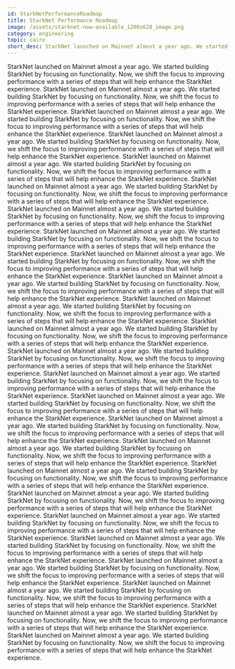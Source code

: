 ```yaml
---
id: StarkNetPerformanceRoadmap
title: StarkNet Performance Roadmap
image: /assets/starknet-now-available_1200x628_image.png
category: engineering
topic: cairo
short_desc: StarkNet launched on Mainnet almost a year ago. We started building StarkNet by focusing on functionality. Now, we shift the focus to improving performance with a series of steps that will help enhance the StarkNet experience. ---
---
```


StarkNet launched on Mainnet almost a year ago. We started building StarkNet by focusing on functionality. Now, we shift the focus to improving performance with a series of steps that will help enhance the StarkNet experience. StarkNet launched on Mainnet almost a year ago. We started building StarkNet by focusing on functionality. Now, we shift the focus to improving performance with a series of steps that will help enhance the StarkNet experience. StarkNet launched on Mainnet almost a year ago. We started building StarkNet by focusing on functionality. Now, we shift the focus to improving performance with a series of steps that will help enhance the StarkNet experience. StarkNet launched on Mainnet almost a year ago. We started building StarkNet by focusing on functionality. Now, we shift the focus to improving performance with a series of steps that will help enhance the StarkNet experience. StarkNet launched on Mainnet almost a year ago. We started building StarkNet by focusing on functionality. Now, we shift the focus to improving performance with a series of steps that will help enhance the StarkNet experience. StarkNet launched on Mainnet almost a year ago. We started building StarkNet by focusing on functionality. Now, we shift the focus to improving performance with a series of steps that will help enhance the StarkNet experience. StarkNet launched on Mainnet almost a year ago. We started building StarkNet by focusing on functionality. Now, we shift the focus to improving performance with a series of steps that will help enhance the StarkNet experience. StarkNet launched on Mainnet almost a year ago. We started building StarkNet by focusing on functionality. Now, we shift the focus to improving performance with a series of steps that will help enhance the StarkNet experience. StarkNet launched on Mainnet almost a year ago. We started building StarkNet by focusing on functionality. Now, we shift the focus to improving performance with a series of steps that will help enhance the StarkNet experience. StarkNet launched on Mainnet almost a year ago. We started building StarkNet by focusing on functionality. Now, we shift the focus to improving performance with a series of steps that will help enhance the StarkNet experience. StarkNet launched on Mainnet almost a year ago. We started building StarkNet by focusing on functionality. Now, we shift the focus to improving performance with a series of steps that will help enhance the StarkNet experience. StarkNet launched on Mainnet almost a year ago. We started building StarkNet by focusing on functionality. Now, we shift the focus to improving performance with a series of steps that will help enhance the StarkNet experience. StarkNet launched on Mainnet almost a year ago. We started building StarkNet by focusing on functionality. Now, we shift the focus to improving performance with a series of steps that will help enhance the StarkNet experience. StarkNet launched on Mainnet almost a year ago. We started building StarkNet by focusing on functionality. Now, we shift the focus to improving performance with a series of steps that will help enhance the StarkNet experience. StarkNet launched on Mainnet almost a year ago. We started building StarkNet by focusing on functionality. Now, we shift the focus to improving performance with a series of steps that will help enhance the StarkNet experience. StarkNet launched on Mainnet almost a year ago. We started building StarkNet by focusing on functionality. Now, we shift the focus to improving performance with a series of steps that will help enhance the StarkNet experience. StarkNet launched on Mainnet almost a year ago. We started building StarkNet by focusing on functionality. Now, we shift the focus to improving performance with a series of steps that will help enhance the StarkNet experience. StarkNet launched on Mainnet almost a year ago. We started building StarkNet by focusing on functionality. Now, we shift the focus to improving performance with a series of steps that will help enhance the StarkNet experience. StarkNet launched on Mainnet almost a year ago. We started building StarkNet by focusing on functionality. Now, we shift the focus to improving performance with a series of steps that will help enhance the StarkNet experience. StarkNet launched on Mainnet almost a year ago. We started building StarkNet by focusing on functionality. Now, we shift the focus to improving performance with a series of steps that will help enhance the StarkNet experience. StarkNet launched on Mainnet almost a year ago. We started building StarkNet by focusing on functionality. Now, we shift the focus to improving performance with a series of steps that will help enhance the StarkNet experience. StarkNet launched on Mainnet almost a year ago. We started building StarkNet by focusing on functionality. Now, we shift the focus to improving performance with a series of steps that will help enhance the StarkNet experience. StarkNet launched on Mainnet almost a year ago. We started building StarkNet by focusing on functionality. Now, we shift the focus to improving performance with a series of steps that will help enhance the StarkNet experience. StarkNet launched on Mainnet almost a year ago. We started building StarkNet by focusing on functionality. Now, we shift the focus to improving performance with a series of steps that will help enhance the StarkNet experience. StarkNet launched on Mainnet almost a year ago. We started building StarkNet by focusing on functionality. Now, we shift the focus to improving performance with a series of steps that will help enhance the StarkNet experience.